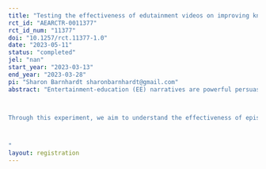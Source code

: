 ```yaml
---
title: "Testing the effectiveness of edutainment videos on improving knowledge, attitudes and outcomes towards Minimum Diet Diversity (MDD) for young children (6-23 months)"
rct_id: "AEARCTR-0011377"
rct_id_num: "11377"
doi: "10.1257/rct.11377-1.0"
date: "2023-05-11"
status: "completed"
jel: "nan"
start_year: "2023-03-13"
end_year: "2023-03-28"
pi: "Sharon Barnhardt sharonbarnhardt@gmail.com"
abstract: "Entertainment-education (EE) narratives are powerful persuasion tools that still need to be fully understood and leveraged for public policy. Minimum Diet Diversity (MDD) refers to the concept that children between 6 and 24 months old should be fed a minimum of 4 of 7 food groups along with breastmilk everyday. It may appear complex, technical, and requires people to think in-depth about food choices, in contrast to how people usually think about food, which is often reactionary, emotional, and based on previous practices. To address this problem, the Centre for Social & Behaviour Change, Ashoka University developed EE resources for health messaging to use the power of stories that engage people’s interest and increase their recall of information and ideas. 

Through this experiment, we aim to understand the effectiveness of episodic narrative style videos and standalone song adaptation videos developed by CSBC in increasing knowledge, attitudes and intention (KAI) to change feeding practices for young children compared to KAI for existing MDD collaterals used by the government. 

"
layout: registration
---
```


